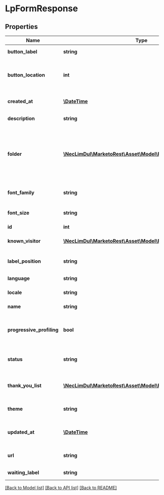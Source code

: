 # LpFormResponse

## Properties
Name | Type | Description | Notes
------------ | ------------- | ------------- | -------------
**button_label** | **string** | Label text of the button | 
**button_location** | **int** | Location in pixels of the button relative to the left of the form | 
**created_at** | [**\DateTime**](\DateTime.md) | Datetime the asset was created | [optional] 
**description** | **string** | Description of the asset | [optional] 
**folder** | [**\NecLimDul\MarketoRest\Asset\Model\Folder**](Folder.md) | JSON representation of parent folder, with members &#39;id&#39;, and &#39;type&#39; which may be &#39;Folder&#39; or &#39;Program&#39; | 
**font_family** | **string** | font-family property for the form | 
**font_size** | **string** | font-size property of the form | 
**id** | **int** | Id of the asset | [optional] 
**known_visitor** | [**\NecLimDul\MarketoRest\Asset\Model\FormKnownVisitorDTO**](FormKnownVisitorDTO.md) | Known visitor behavior for the form | 
**label_position** | **string** | Default positioning of labels. | 
**language** | **string** | Language of the form | 
**locale** | **string** | Locale of the form | 
**name** | **string** | Name of the asset | [optional] 
**progressive_profiling** | **bool** | Whether progressive profiling is enabled for the form | 
**status** | **string** | Status filter for draft or approved versions | 
**thank_you_list** | [**\NecLimDul\MarketoRest\Asset\Model\FormThankYouPageDTO[]**](FormThankYouPageDTO.md) | List of thank you page behaviors for the form | 
**theme** | **string** | CSS theme for the form to use | 
**updated_at** | [**\DateTime**](\DateTime.md) | Datetime the asset was most recently updated | [optional] 
**url** | **string** | Url of the asset in the Marketo UI | [optional] 
**waiting_label** | **string** | Waiting text of the button | 

[[Back to Model list]](../README.md#documentation-for-models) [[Back to API list]](../README.md#documentation-for-api-endpoints) [[Back to README]](../README.md)


